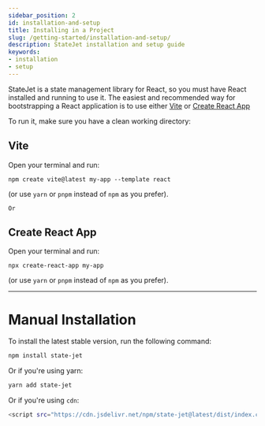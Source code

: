 ```yaml
---
sidebar_position: 2
id: installation-and-setup
title: Installing in a Project
slug: /getting-started/installation-and-setup/
description: StateJet installation and setup guide
keywords:
- installation
- setup
---
```



StateJet is a state management library for React, so you must have React installed and running to use it. The easiest and recommended way for bootstrapping a React application is to use either [Vite](https://github.com/vitejs/vite/tree/main/packages/create-vite/template-react) or [Create React App](https://github.com/facebook/create-react-app#creating-an-app)

To run it, make sure you have a clean working directory:

## Vite

Open your terminal and run:

```
npm create vite@latest my-app --template react
```

(or use `yarn` or `pnpm` instead of `npm` as you prefer).

`Or`

## Create React App

Open your terminal and run:

```
npx create-react-app my-app
```

(or use `yarn` or `pnpm` instead of `npm` as you prefer).

* * *

# Manual Installation

To install the latest stable version, run the following command:

```sh
npm install state-jet
```

Or if you're using yarn:

```sh
yarn add state-jet
```

Or if you're using `cdn`:

```sh
<script src="https://cdn.jsdelivr.net/npm/state-jet@latest/dist/index.cjs"></script>
```